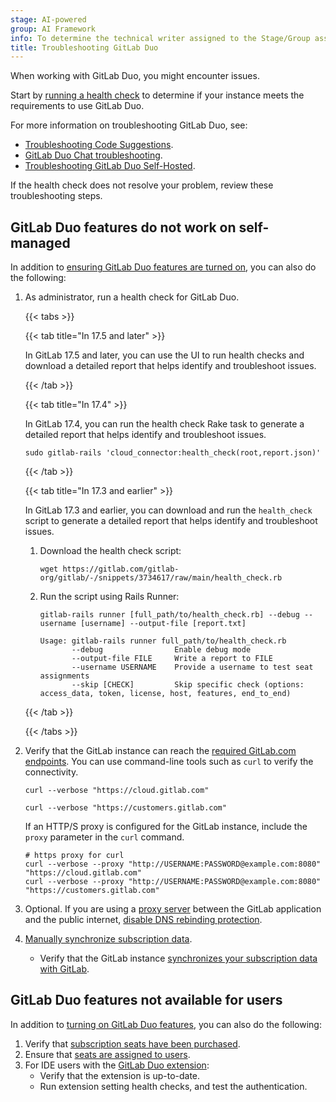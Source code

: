 ```yaml
---
stage: AI-powered
group: AI Framework
info: To determine the technical writer assigned to the Stage/Group associated with this page, see https://handbook.gitlab.com/handbook/product/ux/technical-writing/#assignments
title: Troubleshooting GitLab Duo
---
```


When working with GitLab Duo, you might encounter issues.

Start by [running a health check](setup.md#run-a-health-check-for-gitlab-duo)
to determine if your instance meets the requirements to use GitLab Duo.

For more information on troubleshooting GitLab Duo, see:

- [Troubleshooting Code Suggestions](../project/repository/code_suggestions/troubleshooting.md).
- [GitLab Duo Chat troubleshooting](../gitlab_duo_chat/troubleshooting.md).
- [Troubleshooting GitLab Duo Self-Hosted](../../administration/gitlab_duo_self_hosted/troubleshooting.md).

If the health check does not resolve your problem, review these troubleshooting steps.

## GitLab Duo features do not work on self-managed

In addition to [ensuring GitLab Duo features are turned on](turn_on_off.md),
you can also do the following:

1. As administrator, run a health check for GitLab Duo.

   {{< tabs >}}

   {{< tab title="In 17.5 and later" >}}

   In GitLab 17.5 and later, you can use the UI to run health checks and download a detailed report that helps identify and troubleshoot issues.

   {{< /tab >}}

   {{< tab title="In 17.4" >}}

   In GitLab 17.4, you can run the health check Rake task to generate a detailed report that helps identify and troubleshoot issues.

   ```shell
   sudo gitlab-rails 'cloud_connector:health_check(root,report.json)'
   ```

   {{< /tab >}}

   {{< tab title="In 17.3 and earlier" >}}

   In GitLab 17.3 and earlier, you can download and run the `health_check` script to generate a detailed report that helps identify and troubleshoot issues.

   1. Download the health check script:

      ```shell
      wget https://gitlab.com/gitlab-org/gitlab/-/snippets/3734617/raw/main/health_check.rb
      ```

   1. Run the script using Rails Runner:

      ```shell
      gitlab-rails runner [full_path/to/health_check.rb] --debug --username [username] --output-file [report.txt]
      ```

      ```shell
      Usage: gitlab-rails runner full_path/to/health_check.rb
             --debug                Enable debug mode
             --output-file FILE     Write a report to FILE
             --username USERNAME    Provide a username to test seat assignments
             --skip [CHECK]         Skip specific check (options: access_data, token, license, host, features, end_to_end)
      ```

   {{< /tab >}}

   {{< /tabs >}}

1. Verify that the GitLab instance can reach the [required GitLab.com endpoints](setup.md).
   You can use command-line tools such as `curl` to verify the connectivity.

   ```shell
   curl --verbose "https://cloud.gitlab.com"

   curl --verbose "https://customers.gitlab.com"
   ```

   If an HTTP/S proxy is configured for the GitLab instance, include the `proxy` parameter in the `curl` command.

   ```shell
   # https proxy for curl
   curl --verbose --proxy "http://USERNAME:PASSWORD@example.com:8080" "https://cloud.gitlab.com"
   curl --verbose --proxy "http://USERNAME:PASSWORD@example.com:8080" "https://customers.gitlab.com"
   ```

1. Optional. If you are using a [proxy server](setup.md#allow-outbound-connections-from-the-gitlab-instance) between the GitLab
   application and the public internet,
   [disable DNS rebinding protection](../../security/webhooks.md#enforce-dns-rebinding-attack-protection).

1. [Manually synchronize subscription data](../../subscriptions/manage_subscription.md#manually-synchronize-subscription-data).
   - Verify that the GitLab instance [synchronizes your subscription data with GitLab](https://about.gitlab.com/pricing/licensing-faq/cloud-licensing/).

## GitLab Duo features not available for users

In addition to [turning on GitLab Duo features](turn_on_off.md),
you can also do the following:

1. Verify that [subscription seats have been purchased](../../subscriptions/subscription-add-ons.md#purchase-gitlab-duo).
1. Ensure that [seats are assigned to users](../../subscriptions/subscription-add-ons.md#assign-gitlab-duo-seats).
1. For IDE users with the [GitLab Duo extension](../project/repository/code_suggestions/supported_extensions.md#supported-editor-extensions):
   - Verify that the extension is up-to-date.
   - Run extension setting health checks, and test the authentication.
